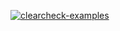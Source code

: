 [![clearcheck-examples](https://github.com/SarthakMakhija/clearcheck-examples/actions/workflows/build.yml/badge.svg)](https://github.com/SarthakMakhija/clearcheck-examples/actions/workflows/build.yml)
